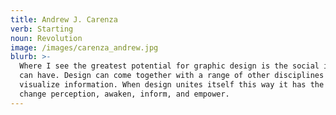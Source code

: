 ```yaml
---
title: Andrew J. Carenza
verb: Starting
noun: Revolution
image: /images/carenza_andrew.jpg
blurb: >-
  Where I see the greatest potential for graphic design is the social impact it
  can have. Design can come together with a range of other disciplines to
  visualize information. When design unites itself this way it has the power to
  change perception, awaken, inform, and empower.
---
```



